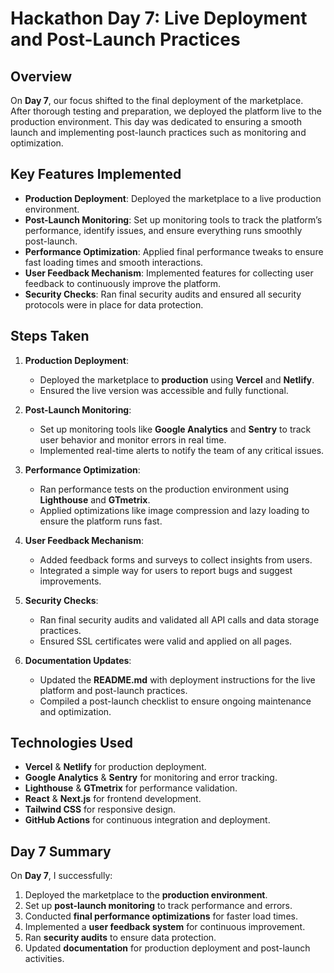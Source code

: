 # Hackathon Day 7: Live Deployment and Post-Launch Practices

## Overview
On **Day 7**, our focus shifted to the final deployment of the marketplace. After thorough testing and preparation, we deployed the platform live to the production environment. This day was dedicated to ensuring a smooth launch and implementing post-launch practices such as monitoring and optimization.

## Key Features Implemented
- **Production Deployment**: Deployed the marketplace to a live production environment.
- **Post-Launch Monitoring**: Set up monitoring tools to track the platform’s performance, identify issues, and ensure everything runs smoothly post-launch.
- **Performance Optimization**: Applied final performance tweaks to ensure fast loading times and smooth interactions.
- **User Feedback Mechanism**: Implemented features for collecting user feedback to continuously improve the platform.
- **Security Checks**: Ran final security audits and ensured all security protocols were in place for data protection.

## Steps Taken
1. **Production Deployment**:
   - Deployed the marketplace to **production** using **Vercel** and **Netlify**.
   - Ensured the live version was accessible and fully functional.

2. **Post-Launch Monitoring**:
   - Set up monitoring tools like **Google Analytics** and **Sentry** to track user behavior and monitor errors in real time.
   - Implemented real-time alerts to notify the team of any critical issues.

3. **Performance Optimization**:
   - Ran performance tests on the production environment using **Lighthouse** and **GTmetrix**.
   - Applied optimizations like image compression and lazy loading to ensure the platform runs fast.

4. **User Feedback Mechanism**:
   - Added feedback forms and surveys to collect insights from users.
   - Integrated a simple way for users to report bugs and suggest improvements.

5. **Security Checks**:
   - Ran final security audits and validated all API calls and data storage practices.
   - Ensured SSL certificates were valid and applied on all pages.

6. **Documentation Updates**:
   - Updated the **README.md** with deployment instructions for the live platform and post-launch practices.
   - Compiled a post-launch checklist to ensure ongoing maintenance and optimization.

## Technologies Used
- **Vercel** & **Netlify** for production deployment.
- **Google Analytics** & **Sentry** for monitoring and error tracking.
- **Lighthouse** & **GTmetrix** for performance validation.
- **React** & **Next.js** for frontend development.
- **Tailwind CSS** for responsive design.
- **GitHub Actions** for continuous integration and deployment.


## **Day 7 Summary**
On **Day 7**, I successfully:
1. Deployed the marketplace to the **production environment**.
2. Set up **post-launch monitoring** to track performance and errors.
3. Conducted **final performance optimizations** for faster load times.
4. Implemented a **user feedback system** for continuous improvement.
5. Ran **security audits** to ensure data protection.
6. Updated **documentation** for production deployment and post-launch activities.


